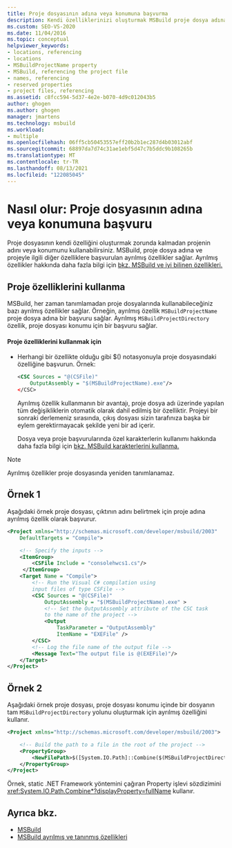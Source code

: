 ```yaml
---
title: Proje dosyasının adına veya konumuna başvurma
description: Kendi özelliklerinizi oluşturmak MSBuild proje dosya adına veya konuma başvuru yapmak için ayrılmış özellikler kullanmayı öğrenin.
ms.custom: SEO-VS-2020
ms.date: 11/04/2016
ms.topic: conceptual
helpviewer_keywords:
- locations, referencing
- locations
- MSBuildProjectName property
- MSBuild, referencing the project file
- names, referencing
- reserved properties
- project files, referencing
ms.assetid: c8fcc594-5d37-4e2e-b070-4d9c012043b5
author: ghogen
ms.author: ghogen
manager: jmartens
ms.technology: msbuild
ms.workload:
- multiple
ms.openlocfilehash: 06ff5cb50453557eff20b2b1ec287d4b03012abf
ms.sourcegitcommit: 68897da7d74c31ae1ebf5d47c7b5ddc9b108265b
ms.translationtype: MT
ms.contentlocale: tr-TR
ms.lasthandoff: 08/13/2021
ms.locfileid: "122085045"
---
```

# <a name="how-to-reference-the-name-or-location-of-the-project-file"></a>Nasıl olur: Proje dosyasının adına veya konumuna başvuru

Proje dosyasının kendi özelliğini oluşturmak zorunda kalmadan projenin adını veya konumunu kullanabilirsiniz. MSBuild, proje dosya adına ve projeyle ilgili diğer özelliklere başvurulan ayrılmış özellikler sağlar. Ayrılmış özellikler hakkında daha fazla bilgi için [bkz. MSBuild ve iyi bilinen özellikleri.](../msbuild/msbuild-reserved-and-well-known-properties.md)

## <a name="use-the-project-properties"></a>Proje özelliklerini kullanma

 MSBuild, her zaman tanımlamadan proje dosyalarında kullanabileceğiniz bazı ayrılmış özellikler sağlar. Örneğin, ayrılmış özellik `MSBuildProjectName` proje dosya adına bir başvuru sağlar. Ayrılmış `MSBuildProjectDirectory` özellik, proje dosyası konumu için bir başvuru sağlar.

#### <a name="to-use-the-project-properties"></a>Proje özelliklerini kullanmak için

- Herhangi bir özellikte olduğu gibi $() notasyonuyla proje dosyasındaki özelliğine başvurun. Örnek:

  ```xml
  <CSC Sources = "@(CSFile)"
      OutputAssembly = "$(MSBuildProjectName).exe"/>
  </CSC>
  ```

  Ayrılmış özellik kullanmanın bir avantajı, proje dosya adı üzerinde yapılan tüm değişikliklerin otomatik olarak dahil edilmiş bir özelliktir. Projeyi bir sonraki derlemeniz sırasında, çıkış dosyası sizin tarafınıza başka bir eylem gerektirmayacak şekilde yeni bir ad içerir.

  Dosya veya proje başvurularında özel karakterlerin kullanımı hakkında daha fazla bilgi için [bkz. MSBuild karakterlerini kullanma.](../msbuild/msbuild-special-characters.md)

> [!NOTE]
> Ayrılmış özellikler proje dosyasında yeniden tanımlanamaz.

## <a name="example-1"></a>Örnek 1

 Aşağıdaki örnek proje dosyası, çıktının adını belirtmek için proje adına ayrılmış özellik olarak başvurur.

```xml
<Project xmlns="http://schemas.microsoft.com/developer/msbuild/2003"
    DefaultTargets = "Compile">

    <!-- Specify the inputs -->
    <ItemGroup>
        <CSFile Include = "consolehwcs1.cs"/>
     </ItemGroup>
    <Target Name = "Compile">
        <!-- Run the Visual C# compilation using
        input files of type CSFile -->
        <CSC Sources = "@(CSFile)"
            OutputAssembly = "$(MSBuildProjectName).exe" >
            <!-- Set the OutputAssembly attribute of the CSC task
            to the name of the project -->
            <Output
                TaskParameter = "OutputAssembly"
                ItemName = "EXEFile" />
        </CSC>
        <!-- Log the file name of the output file -->
        <Message Text="The output file is @(EXEFile)"/>
    </Target>
</Project>
```

## <a name="example-2"></a>Örnek 2

 Aşağıdaki örnek proje dosyası, proje dosyası konumu içinde bir dosyanın tam `MSBuildProjectDirectory` yolunu oluşturmak için ayrılmış özelliğini kullanır.

```xml
<Project xmlns="http://schemas.microsoft.com/developer/msbuild/2003">

    <!-- Build the path to a file in the root of the project -->
    <PropertyGroup>
        <NewFilePath>$([System.IO.Path]::Combine($(MSBuildProjectDirectory), `BuildInfo.txt`))</NewFilePath>
    </PropertyGroup>
</Project>
```

Örnek, static [](property-functions.md) .NET Framework yöntemini çağıran Property işlevi sözdizimini <xref:System.IO.Path.Combine*?displayProperty=fullName> kullanır.

## <a name="see-also"></a>Ayrıca bkz.

- [MSBuild](../msbuild/msbuild.md)
- [MSBuild ayrılmış ve tanınmış özellikleri](../msbuild/msbuild-reserved-and-well-known-properties.md)
